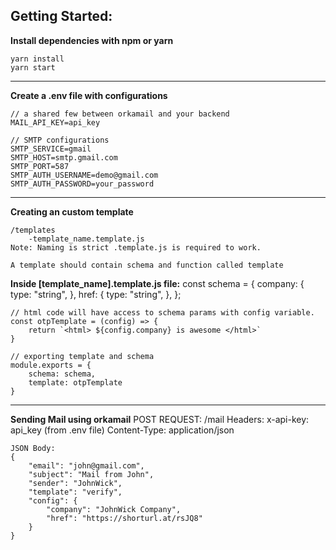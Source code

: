 ## Getting Started:

**Install dependencies with npm or yarn**

    yarn install
    yarn start

---

**Create a .env file with configurations**

    // a shared few between orkamail and your backend
    MAIL_API_KEY=api_key

    // SMTP configurations
    SMTP_SERVICE=gmail
    SMTP_HOST=smtp.gmail.com
    SMTP_PORT=587
    SMTP_AUTH_USERNAME=demo@gmail.com
    SMTP_AUTH_PASSWORD=your_password

---

**Creating an custom template**

    /templates
    	-template_name.template.js
    Note: Naming is strict .template.js is required to work.

    A template should contain schema and function called template

**Inside [template_name].template.js file:**
const schema = {
company: {
type: "string",
},
href: {
type: "string",
},
};

    // html code will have access to schema params with config variable.
    const otpTemplate = (config) => {
    	return `<html> ${config.company} is awesome </html>`
    }

    // exporting template and schema
    module.exports = {
    	schema: schema,
    	template: otpTemplate
    }

---

**Sending Mail using orkamail**
POST REQUEST: /mail
Headers:
x-api-key: api_key (from .env file)
Content-Type: application/json

    JSON Body:
    {
        "email": "john@gmail.com",
        "subject": "Mail from John",
        "sender": "JohnWick",
        "template": "verify",
        "config": {
    	    "company": "JohnWick Company",
    	    "href": "https://shorturl.at/rsJQ8"
        }
    }

